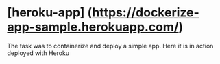 # [heroku-app] (https://dockerize-app-sample.herokuapp.com/)

The task was to containerize and deploy a simple app.
Here it is in action deployed with Heroku 


